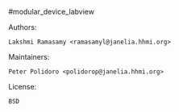 #modular_device_labview

Authors:

    Lakshmi Ramasamy <ramasamyl@janelia.hhmi.org>

Maintainers:

    Peter Polidoro <polidorop@janelia.hhmi.org>

License:

    BSD

